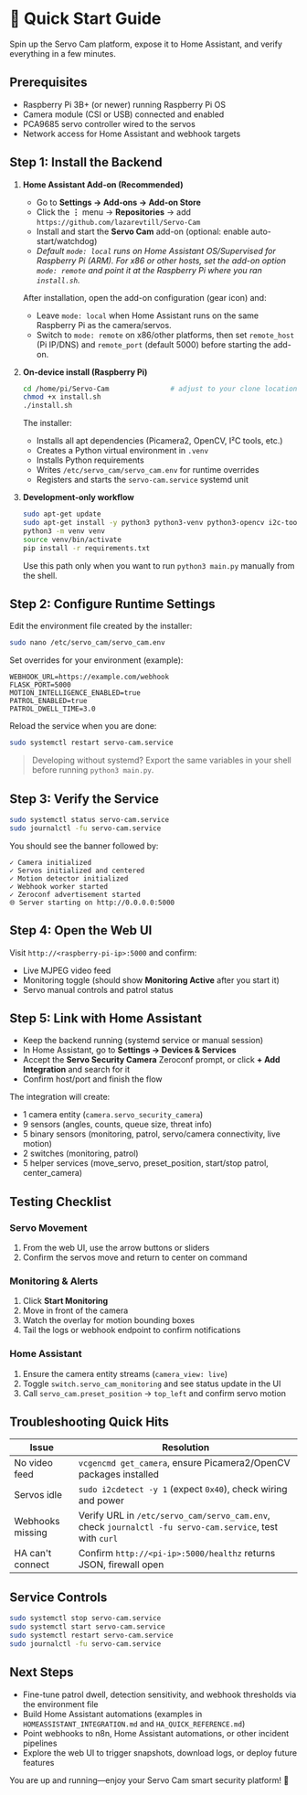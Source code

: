 # 🚀 Quick Start Guide

Spin up the Servo Cam platform, expose it to Home Assistant, and verify everything in a few minutes.

## Prerequisites

- Raspberry Pi 3B+ (or newer) running Raspberry Pi OS
- Camera module (CSI or USB) connected and enabled
- PCA9685 servo controller wired to the servos
- Network access for Home Assistant and webhook targets

## Step 1: Install the Backend

1. **Home Assistant Add-on (Recommended)**
   - Go to **Settings → Add-ons → Add-on Store**
   - Click the **⋮** menu → **Repositories** → add `https://github.com/lazarevtill/Servo-Cam`
   - Install and start the **Servo Cam** add-on (optional: enable auto-start/watchdog)
   - *Default `mode: local` runs on Home Assistant OS/Supervised for Raspberry Pi (ARM). For x86 or other hosts, set the add-on option `mode: remote` and point it at the Raspberry Pi where you ran `install.sh`.*

   After installation, open the add-on configuration (gear icon) and:
   - Leave `mode: local` when Home Assistant runs on the same Raspberry Pi as the camera/servos.
   - Switch to `mode: remote` on x86/other platforms, then set `remote_host` (Pi IP/DNS) and `remote_port` (default 5000) before starting the add-on.

2. **On-device install (Raspberry Pi)**
   ```bash
   cd /home/pi/Servo-Cam               # adjust to your clone location
   chmod +x install.sh
   ./install.sh
   ```
   The installer:
   - Installs all apt dependencies (Picamera2, OpenCV, I²C tools, etc.)
   - Creates a Python virtual environment in `.venv`
   - Installs Python requirements
   - Writes `/etc/servo_cam/servo_cam.env` for runtime overrides
   - Registers and starts the `servo-cam.service` systemd unit

3. **Development-only workflow**
   ```bash
   sudo apt-get update
   sudo apt-get install -y python3 python3-venv python3-opencv i2c-tools
   python3 -m venv venv
   source venv/bin/activate
   pip install -r requirements.txt
   ```
   Use this path only when you want to run `python3 main.py` manually from the shell.

## Step 2: Configure Runtime Settings

Edit the environment file created by the installer:

```bash
sudo nano /etc/servo_cam/servo_cam.env
```

Set overrides for your environment (example):

```env
WEBHOOK_URL=https://example.com/webhook
FLASK_PORT=5000
MOTION_INTELLIGENCE_ENABLED=true
PATROL_ENABLED=true
PATROL_DWELL_TIME=3.0
```

Reload the service when you are done:

```bash
sudo systemctl restart servo-cam.service
```

> Developing without systemd? Export the same variables in your shell before running `python3 main.py`.

## Step 3: Verify the Service

```bash
sudo systemctl status servo-cam.service
sudo journalctl -fu servo-cam.service
```

You should see the banner followed by:

```
✓ Camera initialized
✓ Servos initialized and centered
✓ Motion detector initialized
✓ Webhook worker started
✓ Zeroconf advertisement started
🌐 Server starting on http://0.0.0.0:5000
```

## Step 4: Open the Web UI

Visit `http://<raspberry-pi-ip>:5000` and confirm:
- Live MJPEG video feed
- Monitoring toggle (should show **Monitoring Active** after you start it)
- Servo manual controls and patrol status

## Step 5: Link with Home Assistant

- Keep the backend running (systemd service or manual session)
- In Home Assistant, go to **Settings → Devices & Services**
- Accept the **Servo Security Camera** Zeroconf prompt, or click **+ Add Integration** and search for it
- Confirm host/port and finish the flow

The integration will create:
- 1 camera entity (`camera.servo_security_camera`)
- 9 sensors (angles, counts, queue size, threat info)
- 5 binary sensors (monitoring, patrol, servo/camera connectivity, live motion)
- 2 switches (monitoring, patrol)
- 5 helper services (move_servo, preset_position, start/stop patrol, center_camera)

## Testing Checklist

### Servo Movement
1. From the web UI, use the arrow buttons or sliders
2. Confirm the servos move and return to center on command

### Monitoring & Alerts
1. Click **Start Monitoring**
2. Move in front of the camera
3. Watch the overlay for motion bounding boxes
4. Tail the logs or webhook endpoint to confirm notifications

### Home Assistant
1. Ensure the camera entity streams (`camera_view: live`)
2. Toggle `switch.servo_cam_monitoring` and see status update in the UI
3. Call `servo_cam.preset_position` → `top_left` and confirm servo motion

## Troubleshooting Quick Hits

| Issue | Resolution |
|-------|------------|
| No video feed | `vcgencmd get_camera`, ensure Picamera2/OpenCV packages installed |
| Servos idle | `sudo i2cdetect -y 1` (expect `0x40`), check wiring and power |
| Webhooks missing | Verify URL in `/etc/servo_cam/servo_cam.env`, check `journalctl -fu servo-cam.service`, test with `curl` |
| HA can't connect | Confirm `http://<pi-ip>:5000/healthz` returns JSON, firewall open |

## Service Controls

```bash
sudo systemctl stop servo-cam.service
sudo systemctl start servo-cam.service
sudo systemctl restart servo-cam.service
sudo journalctl -fu servo-cam.service
```

## Next Steps

- Fine-tune patrol dwell, detection sensitivity, and webhook thresholds via the environment file
- Build Home Assistant automations (examples in `HOMEASSISTANT_INTEGRATION.md` and `HA_QUICK_REFERENCE.md`)
- Point webhooks to n8n, Home Assistant automations, or other incident pipelines
- Explore the web UI to trigger snapshots, download logs, or deploy future features

You are up and running—enjoy your Servo Cam smart security platform! 🎉
